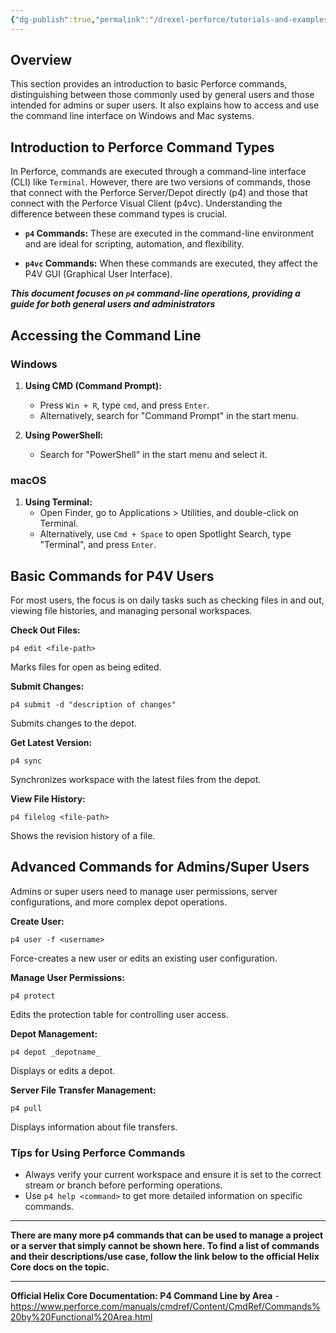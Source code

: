 ```yaml
---
{"dg-publish":true,"permalink":"/drexel-perforce/tutorials-and-examples/basic-perforce-commands-command-line/"}
---
```


## Overview

This section provides an introduction to basic Perforce commands, distinguishing between those commonly used by general users and those intended for admins or super users. It also explains how to access and use the command line interface on Windows and Mac systems.

## Introduction to Perforce Command Types

In Perforce, commands are executed through a command-line interface (CLI) like `Terminal`. However, there are two versions of commands, those that connect with the Perforce Server/Depot directly (p4) and those that connect with the Perforce Visual Client (p4vc). Understanding the difference between these command types is crucial.

- **`p4` Commands:** These are executed in the command-line environment and are ideal for scripting, automation, and flexibility.
    
- **`p4vc` Commands:** When these commands are executed, they affect the P4V GUI (Graphical User Interface).
    

***This document focuses on `p4` command-line operations, providing a guide for both general users and administrators***

## Accessing the Command Line

### Windows
1. **Using CMD (Command Prompt):**
   - Press `Win + R`, type `cmd`, and press `Enter`.
   - Alternatively, search for "Command Prompt" in the start menu.

2. **Using PowerShell:**
   - Search for "PowerShell" in the start menu and select it.

### macOS
1. **Using Terminal:**
   - Open Finder, go to Applications > Utilities, and double-click on Terminal.
   - Alternatively, use `Cmd + Space` to open Spotlight Search, type "Terminal", and press `Enter`.

## Basic Commands for P4V Users

For most users, the focus is on daily tasks such as checking files in and out, viewing file histories, and managing personal workspaces.

**Check Out Files:**
  ```
  p4 edit <file-path>
  ```
  Marks files for open as being edited.

**Submit Changes:**
  ```
  p4 submit -d "description of changes"
  ```
  Submits changes to the depot.

**Get Latest Version:**
  ```
  p4 sync
  ```
  Synchronizes workspace with the latest files from the depot.

**View File History:**
  ```
  p4 filelog <file-path>
  ```
  Shows the revision history of a file.

## Advanced Commands for Admins/Super Users

Admins or super users need to manage user permissions, server configurations, and more complex depot operations.

**Create User:**
  ```
  p4 user -f <username>
  ```
  Force-creates a new user or edits an existing user configuration.

**Manage User Permissions:**
  ```
  p4 protect
  ```
  Edits the protection table for controlling user access.

**Depot Management:**
  ```
  p4 depot _depotname_
  ```
  Displays or edits a depot.

**Server File Transfer Management:**
  ```
  p4 pull
  ```
  Displays information about file transfers.

### Tips for Using Perforce Commands
- Always verify your current workspace and ensure it is set to the correct stream or branch before performing operations.
- Use `p4 help <command>` to get more detailed information on specific commands.

---

**There are many more p4 commands that can be used to manage a project or a server that simply cannot be shown here. To find a list of commands and their descriptions/use case, follow the link below to the official Helix Core docs on the topic.**

---

**Official Helix Core Documentation: P4 Command Line by Area** - https://www.perforce.com/manuals/cmdref/Content/CmdRef/Commands%20by%20Functional%20Area.html 